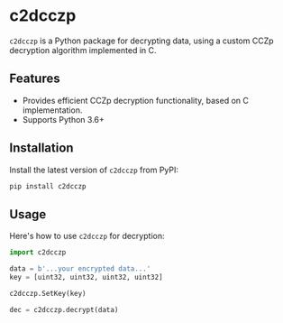 # c2dcczp

`c2dcczp` is a Python package for decrypting data, using a custom CCZp decryption algorithm implemented in C.

## Features

- Provides efficient CCZp decryption functionality, based on C implementation.
- Supports Python 3.6+

## Installation

Install the latest version of `c2dcczp` from PyPI:

```bash
pip install c2dcczp
```

## Usage
Here's how to use `c2dcczp` for decryption:

```python
import c2dcczp

data = b'...your encrypted data...'
key = [uint32, uint32, uint32, uint32]

c2dcczp.SetKey(key)

dec = c2dcczp.decrypt(data)
